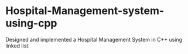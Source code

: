 # Hospital-Management-system-using-cpp
Designed and implemented a Hospital Management System in C++ using linked list.
